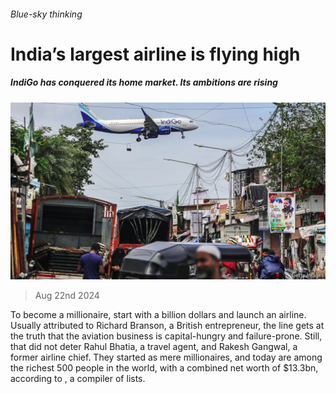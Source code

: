 ###### Blue-sky thinking

# India’s largest airline is flying high 

##### IndiGo has conquered its home market. Its ambitions are rising 

![image](images/20240824_WBP004.jpg) 

> Aug 22nd 2024 

To become a millionaire, start with a billion dollars and launch an airline. Usually attributed to Richard Branson, a British entrepreneur, the line gets at the truth that the aviation business is capital-hungry and failure-prone. Still, that did not deter Rahul Bhatia, a travel agent, and Rakesh Gangwal, a former airline chief. They started as mere millionaires, and today are among the richest 500 people in the world, with a combined net worth of $13.3bn, according to , a compiler of lists.

